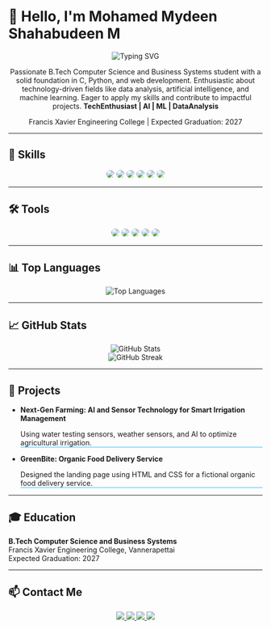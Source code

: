 <!-- Introduction Section -->
# 👋 Hello, I'm Mohamed Mydeen Shahabudeen M
<p align="center">
  <img src="https://readme-typing-svg.herokuapp.com?color=%2336BCF7&lines=Web+Developer+%7C+AI+Enthusiast+%7C+ML+Learner" alt="Typing SVG">
</p>

<p align="center">
  Passionate B.Tech Computer Science and Business Systems student with a solid foundation in C, Python, and web development. Enthusiastic about technology-driven fields like data analysis, artificial intelligence, and machine learning. Eager to apply my skills and contribute to impactful projects. <b>TechEnthusiast | AI | ML | DataAnalysis</b>
</p>

<p align="center">
  Francis Xavier Engineering College | Expected Graduation: 2027
</p>

---

<!-- Skills Section -->
## 🔧 Skills

<div align="center">
  <p>
    <img src="https://img.shields.io/badge/-HTML5-E34F26?style=for-the-badge&logo=html5&logoColor=white" style="border-radius: 12px;" />
    <img src="https://img.shields.io/badge/-CSS3-1572B6?style=for-the-badge&logo=css3&logoColor=white" style="border-radius: 12px;" />
    <img src="https://img.shields.io/badge/-JavaScript-F7DF1E?style=for-the-badge&logo=javascript&logoColor=black" style="border-radius: 12px;" />
    <img src="https://img.shields.io/badge/-Python-3776AB?style=for-the-badge&logo=python&logoColor=white" style="border-radius: 12px;" />
    <img src="https://img.shields.io/badge/-C++-00599C?style=for-the-badge&logo=cplusplus&logoColor=white" style="border-radius: 12px;" />
    <img src="https://img.shields.io/badge/-Machine%20Learning-ff6f00?style=for-the-badge" style="border-radius: 12px;" />
  </p>
</div>

---

<!-- Tools Section -->
## 🛠️ Tools

<div align="center">
  <p>
    <img src="https://img.shields.io/badge/-Figma-F24E1E?style=for-the-badge&logo=figma&logoColor=white" style="border-radius: 12px;" /> 
    <img src="https://img.shields.io/badge/-Tableau-E97627?style=for-the-badge&logo=tableau&logoColor=white" style="border-radius: 12px;" /> 
    <img src="https://img.shields.io/badge/-MS%20Office-D83B01?style=for-the-badge&logo=microsoft-office&logoColor=white" style="border-radius: 12px;" /> 
    <img src="https://img.shields.io/badge/-VS%20Code-007ACC?style=for-the-badge&logo=visual-studio-code&logoColor=white" style="border-radius: 12px;" /> 
    <img src="https://img.shields.io/badge/-Canva-00C4CC?style=for-the-badge&logo=canva&logoColor=white" style="border-radius: 12px;" />
  </p>
</div>

---

<!-- Top Languages Section -->
## 📊 Top Languages

<div align="center">
  <img src="https://github-readme-stats.vercel.app/api/top-langs/?username=m-mohamed-mydeen-shahabudeen&layout=compact&theme=radical" alt="Top Languages" />
</div>

---

<!-- GitHub Stats Section -->
## 📈 GitHub Stats

<div align="center">
  <img src="https://github-readme-stats.vercel.app/api?username=m-mohamed-mydeen-shahabudeen&show_icons=true&theme=radical" alt="GitHub Stats" />
</div>

<div align="center">
  <img src="https://github-readme-streak-stats.herokuapp.com/?user=m-mohamed-mydeen-shahabudeen&theme=radical" alt="GitHub Streak" />
</div>

---

<!-- Projects Section -->
## 🚀 Projects

- **Next-Gen Farming: AI and Sensor Technology for Smart Irrigation Management**  
  <div style="border-bottom: 1px solid #36BCF7;">Using water testing sensors, weather sensors, and AI to optimize agricultural irrigation.</div>

- **GreenBite: Organic Food Delivery Service**  
  <div style="border-bottom: 1px solid #36BCF7;">Designed the landing page using HTML and CSS for a fictional organic food delivery service.</div>

---

<!-- Education Section -->
## 🎓 Education

**B.Tech Computer Science and Business Systems**  
Francis Xavier Engineering College, Vannerapettai  
Expected Graduation: 2027  

---

<!-- Contact Section -->
## 📫 Contact Me

<p align="center">
  <a href="https://github.com/m-mohamed-mydeen-shahabudeen" target="_blank">
    <img src="https://img.shields.io/badge/-GitHub-181717?style=for-the-badge&logo=github&logoColor=white" />
  </a>
  <a href="https://www.linkedin.com/in/your-profile-link" target="_blank">
    <img src="https://img.shields.io/badge/-LinkedIn-0077B5?style=for-the-badge&logo=linkedin&logoColor=white" />
  </a>
  <a href="mailto:mohamedmydeen.ug.23.cb@francisxavier.ac.in">
    <img src="https://img.shields.io/badge/-Email-D14836?style=for-the-badge&logo=gmail&logoColor=white" />
  </a>
  <a href="https://www.instagram.com/mohamed_ukasha/" target="_blank">
    <img src="https://img.shields.io/badge/-Instagram-E4405F?style=for-the-badge&logo=instagram&logoColor=white" />
  </a>
</p>
